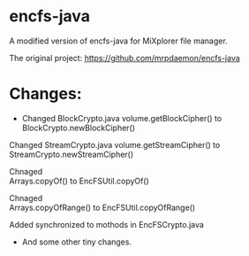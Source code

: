 # encfs-java

A modified version of encfs-java for MiXplorer file manager.

The original project:
https://github.com/mrpdaemon/encfs-java

# Changes:
+ Changed BlockCrypto.java
  volume.getBlockCipher() 
    to 
  BlockCrypto.newBlockCipher()

Changed StreamCrypto.java
  volume.getStreamCipher()
    to 
  StreamCrypto.newStreamCipher()
  
Chnaged  
  Arrays.copyOf()
    to
  EncFSUtil.copyOf()
  
Chnaged  
  Arrays.copyOfRange()
    to
  EncFSUtil.copyOfRange()

Added synchronized to mothods in EncFSCrypto.java

+ And some other tiny changes.
